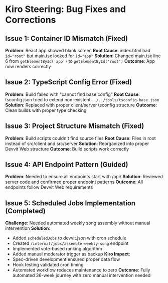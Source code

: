 # Kiro Steering: Bug Fixes and Corrections

## Issue 1: Container ID Mismatch (Fixed)
**Problem**: React app showed blank screen
**Root Cause**: index.html had `id="root"` but main.tsx looked for `id="app"`
**Solution**: Changed main.tsx line 6 from `getElementById('app')` to `getElementById('root')`
**Outcome**: App now renders correctly

## Issue 2: TypeScript Config Error (Fixed)
**Problem**: Build failed with "cannot find base config"
**Root Cause**: tsconfig.json tried to extend non-existent `../../tools/tsconfig-base.json`
**Solution**: Replaced with proper client/server tsconfig structure
**Outcome**: Clean builds with proper type checking

## Issue 3: Project Structure Mismatch (Fixed)
**Problem**: Build scripts couldn't find source files
**Root Cause**: Files in root instead of src/client and src/server
**Solution**: Reorganized into proper Devvit Web structure
**Outcome**: Build scripts work correctly

## Issue 4: API Endpoint Pattern (Guided)
**Problem**: Needed to ensure all endpoints start with /api/
**Solution**: Reviewed server code and confirmed proper endpoint patterns
**Outcome**: All endpoints follow Devvit Web requirements

## Issue 5: Scheduled Jobs Implementation (Completed)
**Challenge**: Needed automated weekly song assembly without manual intervention
**Solution**: 
- Added `scheduledJobs` to devvit.json with cron schedule
- Created `/internal/jobs/assemble-weekly-song` endpoint
- Implemented vote-based ranking algorithm
- Added manual moderator trigger as backup
**Kiro Impact**: 
- Spec-driven development ensured proper data flow
- Hook testing validated cron timing
- Automated workflow reduces maintenance to zero
**Outcome**: Fully automated 36-week journey with zero manual intervention needed
